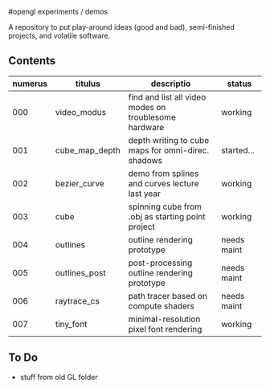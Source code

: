 #opengl experiments / demos

A repository to put play-around ideas (good and bad), semi-finished projects,
and volatile software.

## Contents

| numerus | titulus           | descriptio                                            | status      |
|---------|-------------------|-------------------------------------------------------|-------------|
| 000     | video_modus       | find and list all video modes on troublesome hardware | working     |
| 001     | cube_map_depth    | depth writing to cube maps for omni-direc. shadows    | started...  |
| 002     | bezier_curve      | demo from splines and curves lecture last year        | working     |
| 003     | cube              | spinning cube from .obj as starting point project     | working     |
| 004     | outlines          | outline rendering prototype                           | needs maint |
| 005     | outlines_post     | post-processing outline rendering prototype           | needs maint |
| 006     | raytrace_cs       | path tracer based on compute shaders                  | needs maint |
| 007     | tiny_font         | minimal-resolution pixel font rendering               | working     |

## To Do

* stuff from old GL folder
